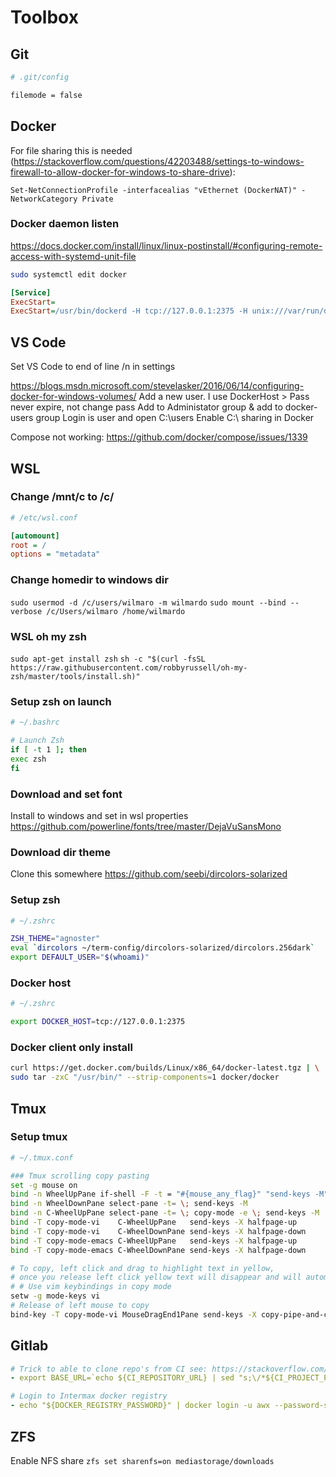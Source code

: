 # Toolbox

## Git

```bash
# .git/config

filemode = false
```

## Docker
For file sharing this is needed (https://stackoverflow.com/questions/42203488/settings-to-windows-firewall-to-allow-docker-for-windows-to-share-drive):

`Set-NetConnectionProfile -interfacealias "vEthernet (DockerNAT)" -NetworkCategory Private`

### Docker daemon listen

<https://docs.docker.com/install/linux/linux-postinstall/#configuring-remote-access-with-systemd-unit-file>

```bash
sudo systemctl edit docker
```
```ini
[Service]
ExecStart=
ExecStart=/usr/bin/dockerd -H tcp://127.0.0.1:2375 -H unix:///var/run/docker.sock
```

## VS Code
Set VS Code to end of line /n in settings

https://blogs.msdn.microsoft.com/stevelasker/2016/06/14/configuring-docker-for-windows-volumes/
Add a new user. I use DockerHost > Pass never expire, not change pass
Add to Administator group & add to docker-users group
Login is user and open C:\users
Enable C:\ sharing in Docker

Compose not working:
https://github.com/docker/compose/issues/1339


## WSL

### Change /mnt/c to /c/
```ini
# /etc/wsl.conf

[automount]
root = /
options = "metadata"
```

### Change homedir to windows dir
`sudo usermod -d /c/users/wilmaro -m wilmardo`
`sudo mount --bind --verbose /c/Users/wilmaro /home/wilmardo`

### WSL oh my zsh
`sudo apt-get install zsh`
`sh -c "$(curl -fsSL https://raw.githubusercontent.com/robbyrussell/oh-my-zsh/master/tools/install.sh)"`

### Setup zsh on launch
```bash
# ~/.bashrc

# Launch Zsh
if [ -t 1 ]; then
exec zsh
fi
```

### Download and set font
Install to windows and set in wsl properties
https://github.com/powerline/fonts/tree/master/DejaVuSansMono

### Download dir theme
Clone this somewhere
https://github.com/seebi/dircolors-solarized

### Setup zsh
```bash
# ~/.zshrc

ZSH_THEME="agnoster"
eval `dircolors ~/term-config/dircolors-solarized/dircolors.256dark`
export DEFAULT_USER="$(whoami)"
```

### Docker host
```bash
# ~/.zshrc

export DOCKER_HOST=tcp://127.0.0.1:2375
```

### Docker client only install
```bash
curl https://get.docker.com/builds/Linux/x86_64/docker-latest.tgz | \
sudo tar -zxC "/usr/bin/" --strip-components=1 docker/docker
```

## Tmux

### Setup tmux

```bash
# ~/.tmux.conf

### Tmux scrolling copy pasting
set -g mouse on
bind -n WheelUpPane if-shell -F -t = "#{mouse_any_flag}" "send-keys -M" "if -Ft= '#{pane_in_mode}' 'send-keys -M' 'select-pane -t=; copy-mode -e; send-keys -M'"
bind -n WheelDownPane select-pane -t= \; send-keys -M
bind -n C-WheelUpPane select-pane -t= \; copy-mode -e \; send-keys -M
bind -T copy-mode-vi    C-WheelUpPane   send-keys -X halfpage-up
bind -T copy-mode-vi    C-WheelDownPane send-keys -X halfpage-down
bind -T copy-mode-emacs C-WheelUpPane   send-keys -X halfpage-up
bind -T copy-mode-emacs C-WheelDownPane send-keys -X halfpage-down

# To copy, left click and drag to highlight text in yellow,
# once you release left click yellow text will disappear and will automatically be available in clibboard
# # Use vim keybindings in copy mode
setw -g mode-keys vi
# Release of left mouse to copy
bind-key -T copy-mode-vi MouseDragEnd1Pane send-keys -X copy-pipe-and-cancel "clip.exe"
```

## Gitlab

```yaml
# Trick to able to clone repo's from CI see: https://stackoverflow.com/a/44702187
- export BASE_URL=`echo ${CI_REPOSITORY_URL} | sed "s;\/*${CI_PROJECT_PATH}.*;;"`

# Login to Intermax docker registry
- echo "${DOCKER_REGISTRY_PASSWORD}" | docker login -u awx --password-stdin docker-registry.intermax.nl
```

## ZFS

Enable NFS share
`zfs set sharenfs=on mediastorage/downloads`
